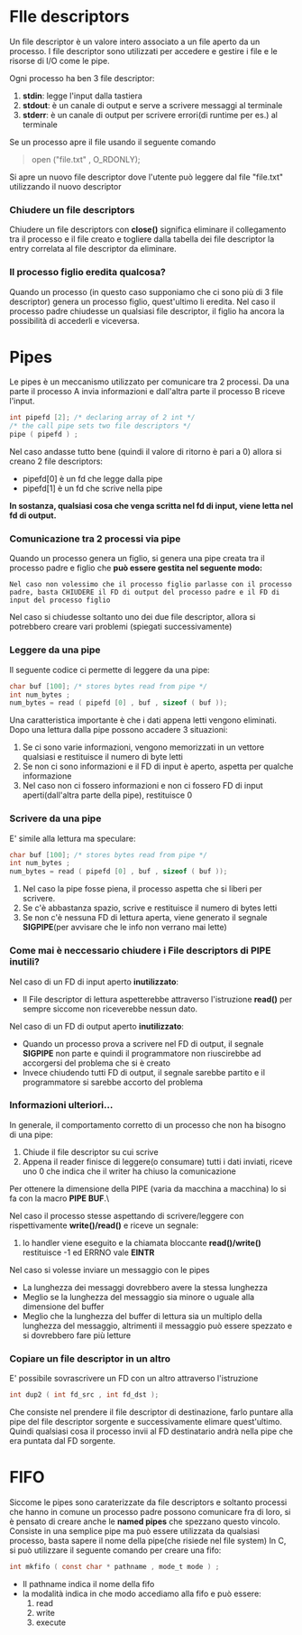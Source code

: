 # FIle descriptors

Un file descriptor è un valore intero associato a un file aperto da un processo. I file descriptor sono utilizzati per accedere e gestire i file e le risorse di I/O come le pipe.

Ogni processo ha ben 3 file descriptor:

1. **stdin**: legge l'input dalla tastiera 
2. **stdout**: è un canale di output e serve a scrivere messaggi al terminale
3. **stderr**: è un canale di output per scrivere errori(di runtime per es.) al terminale 

Se un processo apre il file usando il seguente comando
> open ("file.txt" , O_RDONLY);

Si apre un nuovo file descriptor dove l'utente può leggere dal file "file.txt" utilizzando il nuovo descriptor


### Chiudere un file descriptors
Chiudere un file descriptors con **close()** significa eliminare il collegamento tra il processo e il file creato e togliere dalla tabella dei file descriptor la entry correlata al file descriptor da eliminare.

### Il processo figlio eredita qualcosa?
Quando un processo (in questo caso supponiamo che ci sono più di 3 file descriptor) genera un processo figlio, quest'ultimo li eredita.
Nel caso il processo padre chiudesse un qualsiasi file descriptor, il figlio ha ancora la possibilità di accederli e viceversa.

# Pipes
Le pipes è un meccanismo utilizzato per comunicare tra 2 processi.
Da una parte il processo A invia informazioni e dall'altra parte il processo B riceve l'input.

```C
int pipefd [2]; /* declaring array of 2 int */
/* the call pipe sets two file descriptors */
pipe ( pipefd ) ;
```

Nel caso andasse tutto bene (quindi il valore di ritorno è pari a 0) allora si creano 2 file descriptors:
- pipefd[0] è un fd che legge dalla pipe
- pipefd[1] è un fd che scrive nella pipe

**In sostanza, qualsiasi cosa che venga scritta nel fd di input, viene letta nel fd di output.**

### Comunicazione tra 2 processi via pipe
Quando un processo genera un figlio, si genera una pipe creata tra il processo padre e figlio che **può essere gestita nel seguente modo:**

```
Nel caso non volessimo che il processo figlio parlasse con il processo padre, basta CHIUDERE il FD di output del processo padre e il FD di input del processo figlio
```

Nel caso si chiudesse soltanto uno dei due file descriptor, allora si potrebbero creare vari problemi (spiegati successivamente)

### Leggere da una pipe
Il seguente codice ci permette di leggere da una pipe:
```C
char buf [100]; /* stores bytes read from pipe */
int num_bytes ;
num_bytes = read ( pipefd [0] , buf , sizeof ( buf ));
```
Una caratteristica importante è che i dati appena letti vengono eliminati.
Dopo una lettura dalla pipe possono accadere 3 situazioni:
1. Se ci sono varie informazioni, vengono memorizzati in un vettore qualsiasi e restituisce il numero di byte letti
2. Se non ci sono informazioni e il FD di input è aperto, aspetta per qualche informazione
3. Nel caso non ci fossero informazioni e non ci fossero FD di input aperti(dall'altra parte della pipe), restituisce 0

### Scrivere da una pipe
E' simile alla lettura ma speculare:
```C
char buf [100]; /* stores bytes read from pipe */
int num_bytes ;
num_bytes = read ( pipefd [0] , buf , sizeof ( buf ));
```
1. Nel caso la pipe fosse piena, il processo aspetta che si liberi per scrivere.
2. Se c'è abbastanza spazio, scrive e restituisce il numero di bytes letti
3. Se non c'è nessuna FD di lettura aperta, viene generato il segnale **SIGPIPE**(per avvisare che le info non verrano mai lette)

### Come mai è neccessario chiudere i File descriptors di PIPE inutili?

Nel caso di un FD di input aperto **inutilizzato**:
- Il File descriptor di lettura aspetterebbe attraverso l'istruzione **read()** per sempre siccome non riceverebbe nessun dato.

Nel caso di un FD di output aperto **inutilizzato**:
- Quando un processo prova a scrivere nel FD di output, il segnale **SIGPIPE** non parte e quindi il programmatore non riuscirebbe ad accorgersi del problema che si è creato
- Invece chiudendo tutti FD di output, il segnale sarebbe partito e il programmatore si sarebbe accorto del problema 

### Informazioni ulteriori...
In generale, il comportamento corretto di un processo che non ha bisogno di una pipe:
1. Chiude il file descriptor su cui scrive
2. Appena il reader finisce di leggere(o consumare) tutti i dati inviati, riceve uno 0 che indica che il writer ha chiuso la comunicazione

Per ottenere la dimensione della PIPE (varia da macchina a macchina) lo si fa con la macro **PIPE BUF**.\

Nel caso il processo stesse aspettando di scrivere/leggere con rispettivamente **write()/read()**  e riceve un segnale:
1. lo handler viene eseguito e la chiamata bloccante **read()/write()** restituisce -1 ed ERRNO vale **EINTR**

Nel caso si volesse inviare un messaggio con le pipes
- La lunghezza dei messaggi dovrebbero avere la stessa lunghezza
- Meglio se la lunghezza del messaggio sia minore o uguale alla dimensione del buffer
- Meglio che la lunghezza del buffer di lettura sia un multiplo della lunghezza del messaggio, altrimenti il messaggio può essere spezzato e si dovrebbero fare più letture

### Copiare un file descriptor in un altro
E' possibile sovrascrivere un FD con un altro attraverso l'istruzione
```C
int dup2 ( int fd_src , int fd_dst );
```
Che consiste nel prendere il file descriptor di destinazione, farlo puntare alla pipe del file descriptor sorgente e successivamente elimare quest'ultimo.
Quindi qualsiasi cosa il processo invii al FD destinatario andrà nella pipe che era puntata dal FD sorgente.

# FIFO
Siccome le pipes sono caraterizzate da file descriptors e soltanto processi che hanno in comune un processo padre possono comunicare fra di loro, si è pensato di creare anche le **named pipes** che spezzano questo vincolo.
Consiste in una semplice pipe ma può essere utilizzata da qualsiasi processo, basta sapere il nome della pipe(che risiede nel file system)
In C, si può utilizzare il seguente comando per creare una fifo:
```C
int mkfifo ( const char * pathname , mode_t mode ) ;
```
- Il pathname indica il nome della fifo
- la modalità indica in che modo accediamo alla fifo e può essere:
    1. read
    2. write
    3. execute